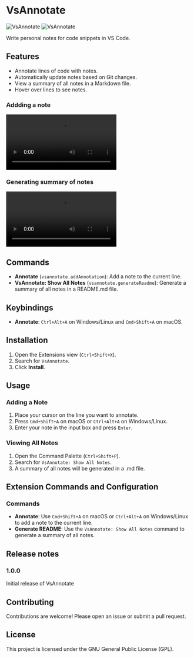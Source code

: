 # VsAnnotate

![VsAnnotate](https://img.shields.io/badge/version-1.0.0-blue.svg) ![VsAnnotate](https://img.shields.io/badge/publisher-xfated-orange.svg)

Write personal notes for code snippets in VS Code.

## Features

- Annotate lines of code with notes.
- Automatically update notes based on Git changes.
- View a summary of all notes in a Markdown file.
- Hover over lines to see notes.

### Addding a note

<video src="assets/AddNoteExample.mov" controls>
    Your browser does not support the video tag.
</video>

### Generating summary of notes
<video src="assets/GetSummaryExample.mov" controls>
    Your browser does not support the video tag.
</video>

## Commands

- **Annotate** (`vsannotate.addAnnotation`): Add a note to the current line.
- **VsAnnotate: Show All Notes** (`vsannotate.generateReadme`): Generate a summary of all notes in a README.md file.

## Keybindings

- **Annotate**: `Ctrl+Alt+A` on Windows/Linux and `Cmd+Shift+A` on macOS.

## Installation

1. Open the Extensions view (`Ctrl+Shift+X`).
2. Search for `VsAnnotate`.
3. Click **Install**.

## Usage

### Adding a Note

1. Place your cursor on the line you want to annotate.
2. Press `Cmd+Shift+A` on macOS or `Ctrl+Alt+A` on Windows/Linux.
3. Enter your note in the input box and press `Enter`.

### Viewing All Notes

1. Open the Command Palette (`Ctrl+Shift+P`).
2. Search for `VsAnnotate: Show All Notes`.
3. A summary of all notes will be generated in a .md file.

## Extension Commands and Configuration

### Commands

- **Annotate**: Use `Cmd+Shift+A` on macOS or `Ctrl+Alt+A` on Windows/Linux to add a note to the current line.
- **Generate README**: Use the `VsAnnotate: Show All Notes` command to generate a summary of all notes.

## Release notes

### 1.0.0

Initial release of VsAnnotate

## Contributing

Contributions are welcome! Please open an issue or submit a pull request.

## License

This project is licensed under the GNU General Public License (GPL).